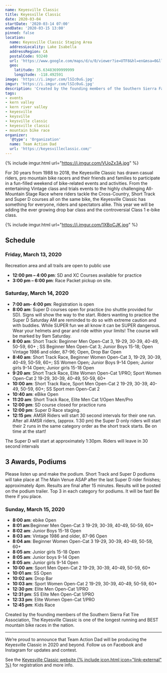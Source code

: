 ```yaml
---
name: Keyesville Classic
title: Keyesville Classic
date: 2020-03-04
startDate: '2020-03-14 07:00'
endDate: '2020-03-15 13:00'
pinned: false
location:
  name: Keyesville Classic Staging Area
  addressLocality: Lake Isabella
  addressRegion: CA
  postalCode: 93240
  url: 'https://www.google.com/maps/d/u/0/viewer?ie=UTF8&hl=en&msa=0&ll=35.63270900000002%2C-118.500295&spn=0.012208%2C0.018239&z=15&source=embed&mid=1DSImaGwK-soP5Yd7B_J_N0vB9l0'
  geo:
    latitude: 35.63483699999999
    longitude: -118.492591
image: 'https://i.imgur.com/lSIc0uG.jpg'
imgur: 'https://i.imgur.com/lSIc0uG.jpg'
description: 'Created by the founding members of the Southern Sierra Fat Tire Association, The Keyesville Classic is one of the longest running and BEST mountain bike races in the nation.'
tags:
- events
- kern valley
- kern river valley
- keyesville
- keysville
- keysville classic
- keyesville classic
- mountain bike race
organizer:
  '@type': 'Organization'
  name: Team Action Dad
  url: 'https://keyesvilleclassic.com/'
---
```

{% include imgur.html url="https://i.imgur.com/VUoZx3A.jpg" %}

For 30 years from 1988 to 2018, the Keyesville Classic has drawn casual riders,
pro mountain bike racers and their friends and families to participate in a fun-filled
weekend of bike-related events and activities. From the entertaining Vintage class
and trials events to the highly challenging All-Mountain Stage Race where riders
tackle the Cross-Country, Short Track and Super D courses all on the same bike,
the Keyesville Classic has something for everyone, riders and spectators alike.
This year we will be adding the ever growing drop bar class and the controversial
Class 1 e-bike class.

{% include imgur.html url="https://i.imgur.com/1XBoCJK.jpg" %}
## Schedule
### Friday, March 13, 2020
Recreation area and all trails are open to public use

- **12:00 pm – 4:00 pm**: SD and XC Courses available for practice
- **3:00 pm – 6:00 pm**: Race Packet pickup on site.

### Saturday, March 14, 2020
- **7:00 am- 4:00 pm**: Registration is open
- **8:00 am**: Super D courses open for practice (no shuttle provided for SD). Signs will show the way to the start. Riders wanting to practice the Super D Saturday AM are reminded to do so with extreme caution and with buddies. While SUPER fun we all know it can be SUPER dangerous. Wear your helmets and gear and ride within your limits! The course will be marked by 9am Saturday.
- **8:00 am**: Short Track: Beginner Men Open-Cat 3, 19-29, 30-39, 40-49, 50-59, 60+ ; SS Beginner Men Open-Cat 3; Junior Boys 15-18; Open Vintage 1986 and older, 87-96; Open, Drop Bar Open
- **8:40 am**: Short Track Race, Beginner Women Open-Cat 3, 19-29, 30-39, 40-49, 50-59, 60+; SS Women Open; Junior Boys 9-14 Open; Junior girls 9-14 Open; Junior girls 15-18 Open
- **9:20 am**: Short Track Race, Elite Women Open-Cat 1/PRO; Sport Women Open-Cat 2 19-29, 30-39, 40-49, 50-59, 60+
- **10:00 am**: Short Track Race, Sport Men Open-Cat 2 19-29, 30-39, 40-49, 50-59, 60+; SS Sport men Open-Cat 2
- **10:40 am**: eBike Open
- **11:20 am**: Short Track Race, Elite Men Cat 1/Open Men/Pro
- **12:00 pm**: SD course closed for practice runs
- **12:00 pm**: Super D Race staging.
- **12:15 pm**: AMSR Riders will start 30 second intervals for their one run.
After all AMSR riders, (approx. 1:30 pm) the Super D only riders will start their
2 runs  in the same category order as the short track starts. Be on time at the start!

The Super D will start at approximately 1:30pm. Riders will leave in 30 second intervals

## 3 Awards, Podiums
Please listen up and make the podium. Short Track and Super D podiums will take
place at The Main Venue ASAP after the last Super D rider ﬁnishes; approximately
4pm. Results are ﬁnal after 15 minutes. Results will be posted on the podium trailer.
Top 3 in each category for podiums. It will be fast! Be there if you place.

### Sunday, March 15, 2020
- **8:00 am**: ebike Open
- **8:01 am**:Beginner Men Open-Cat 3 19-29, 30-39, 40-49, 50-59, 60+
- **8:02 am**: Junior Boys 15-18 Open
- **8:03 am**: Vintage 1986 and older, 87-96 Open
- **8:04 am**: Beginner Women Open-Cat 3 19-29, 30-39, 40-49, 50-59, 60+
- **8:05 am**: Junior girls 15-18 Open
- **8:05 am**: Junior boys 9-14 Open
- **8:05 am**: Junior girls 9-14 Open
- **10:00 am**: Sport Men Open-Cat 2 19-29, 30-39, 40-49, 50-59, 60+
- **10:01 am**: SS  Open
- **10:02 am**: Drop Bar
- **10:03 am**: Sport Women Open-Cat 2 19-29, 30-39, 40-49, 50-59, 60+
- **12:30 pm**: Elite Men Open-Cat 1/PRO
- **12:31 pm**: SS Elite Men Open-Cat 1/PRO
- **12:33 pm**: Elite Women Open-Cat 1/PRO
- **12:45 pm**: Kids Race

Created by the founding members of the Southern Sierra Fat Tire Association, The
Keyesville Classic is one of the longest running and BEST mountain bike races in the nation.
- - -
We’re proud to announce that Team Action Dad will be producing the Keyesville
Classic in 2020 and beyond. Follow us on Facebook and Instagram for updates and
contest.

See the [Keyesville Classic website {% include icon.html icon="link-external" %}](https://keyesvilleclassic.com/)
for registration and more info.
